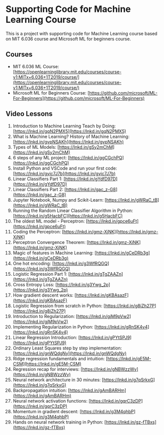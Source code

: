 # Supporting Code for Machine Learning Course

This is a project with supporting code for Machine Learning course based on MIT 6.036 course and Microsoft ML for beginners course.

## Courses

- MIT 6.036 ML Course: [https://openlearninglibrary.mit.edu/courses/course-v1:MITx+6.036+1T2019/course/](https://openlearninglibrary.mit.edu/courses/course-v1:MITx+6.036+1T2019/course/)
- Microsoft ML for Beginners Course: [https://github.com/microsoft/ML-For-Beginners](https://github.com/microsoft/ML-For-Beginners)

## Video Lessons

1. Introduction to Machine Learning Teach by Doing: [https://lnkd.in/gqN2PMX5](https://lnkd.in/gqN2PMX5)
2. What is Machine Learning? History of Machine Learning: [https://lnkd.in/gvpNSAKh](https://lnkd.in/gvpNSAKh)
3. Types of ML Models: [https://lnkd.in/gSy2mChM](https://lnkd.in/gSy2mChM)
4. 6 steps of any ML project: [https://lnkd.in/ggCGchPQ](https://lnkd.in/ggCGchPQ)
5. Install Python and VSCode and run your first code: [https://lnkd.in/gyic7J7b](https://lnkd.in/gyic7J7b)
6. Linear Classifiers Part 1: [https://lnkd.in/gYdfD97D](https://lnkd.in/gYdfD97D)
7. Linear Classifiers Part 2: [https://lnkd.in/gac_z-G8](https://lnkd.in/gac_z-G8)
8. Jupyter Notebook, Numpy and Scikit-Learn: [https://lnkd.in/gWRaC_tB](https://lnkd.in/gWRaC_tB)
9. Running the Random Linear Classifier Algorithm in Python: [https://lnkd.in/g5HacbFC](https://lnkd.in/g5HacbFC)
10. The oldest ML model - Perceptron: [https://lnkd.in/gpce6uFt](https://lnkd.in/gpce6uFt)
11. Coding the Perceptron: [https://lnkd.in/gmz-XjNK](https://lnkd.in/gmz-XjNK)
12. Perceptron Convergence Theorem: [https://lnkd.in/gmz-XjNK](https://lnkd.in/gmz-XjNK)
13. Magic of features in Machine Learning: [https://lnkd.in/gCeDRb3g](https://lnkd.in/gCeDRb3g)
14. One hot encoding: [https://lnkd.in/g3WfRQGQ](https://lnkd.in/g3WfRQGQ)
15. Logistic Regression Part 1: [https://lnkd.in/gTgZAAZn](https://lnkd.in/gTgZAAZn)
16. Cross Entropy Loss: [https://lnkd.in/g3Ywg_2p](https://lnkd.in/g3Ywg_2p)
17. How gradient descent works: [https://lnkd.in/gKBAsazF](https://lnkd.in/gKBAsazF)
18. Logistic Regression from scratch in Python: [https://lnkd.in/g8iZh27P](https://lnkd.in/g8iZh27P)
19. Introduction to Regularization: [https://lnkd.in/gjM9pVw2](https://lnkd.in/gjM9pVw2)
20. Implementing Regularization in Python: [https://lnkd.in/gRnSK4v4](https://lnkd.in/gRnSK4v4)
21. Linear Regression Introduction: [https://lnkd.in/gPYtSPJ9](https://lnkd.in/gPYtSPJ9)
22. Ordinary Least Squares step by step implementation: [https://lnkd.in/gnWQdgNy](https://lnkd.in/gnWQdgNy)
23. Ridge regression fundamentals and intuition: [https://lnkd.in/gE5M-CSM](https://lnkd.in/gE5M-CSM)
24. Regression recap for interviews: [https://lnkd.in/gNBWzzWv](https://lnkd.in/gNBWzzWv)
25. Neural network architecture in 30 minutes: [https://lnkd.in/g7qSrkxG](https://lnkd.in/g7qSrkxG)
26. Backpropagation intuition: [https://lnkd.in/gAmBARHm](https://lnkd.in/gAmBARHm)
27. Neural network activation functions: [https://lnkd.in/gqrC3zDP](https://lnkd.in/gqrC3zDP)
28. Momentum in gradient descent: [https://lnkd.in/g3M4qhbP](https://lnkd.in/g3M4qhbP)
29. Hands on neural network training in Python: [https://lnkd.in/gz-fTBxs](https://lnkd.in/gz-fTBxs)